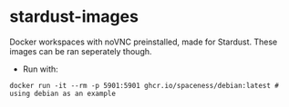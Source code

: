 # stardust-images

Docker workspaces with noVNC preinstalled, made for Stardust. These images can be ran seperately though.

* Run with:
```
docker run -it --rm -p 5901:5901 ghcr.io/spaceness/debian:latest # using debian as an example
```
